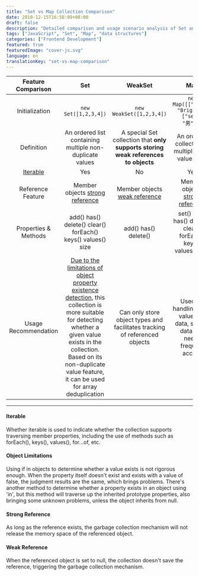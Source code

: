 ```yaml
---
title: "Set vs Map Collection Comparison"
date: 2018-12-15T16:58:09+08:00
draft: false
description: "Detailed comparison and usage scenario analysis of Set and Map collections in JavaScript"
tags: ["JavaScript", "Set", "Map", "data structures"]
categories: ["Frontend Development"]
featured: true
featuredImage: "cover-js.svg"
language: en
translationKey: "set-vs-map-comparison"
---
```


| Feature Comparison | Set| WeakSet | Map  | WeakMap 
|:-----------: |:-------------:| :---------:|:-----------:| :--------------:|
|Initialization| ```new Set([1,2,3,4])``` | ```new WeakSet([1,2,3,4])```  | ```new Map([["name", "Bright"], ["sex", "男"]])```  | ```new WeakMap([["name", "Bright"], [" sex", "男"]])```
|Definition | An ordered list containing multiple non-duplicate values | A special Set collection that **only supports storing weak references to objects**  | An ordered collection of multiple key-value pairs | A special Map collection that **only supports object-type keys**
|[Iterable](#iterable)| Yes | No  | Yes | No
|Reference Feature | Member objects [strong reference](#strong-reference) | Member objects [weak reference](#weak-reference) | Member objects [strong reference](#strong-reference)  | Member objects [weak reference](#weak-reference)
|Properties & Methods| add() has()  delete() clear() forEach() keys() values() size | add() has() delete() | set()  get()  has()  delete() clear() forEach() keys() values() size | set () get() has() delete()
|Usage Recommendation| [Due to the limitations of object property existence detection](#object-limitations), this collection is more suitable for detecting whether a given value exists in the collection. Based on its non-duplicate value feature, it can be used for array deduplication | Can only store object types and facilitates tracking of referenced objects  | Used for handling key-value pair data, storing data that needs frequent access | Used for handling key-value pair data, keys can only store object types, and facilitates tracking of referenced objects. The main use is to save DOM elements of web pages

-----

#### Iterable
Whether iterable is used to indicate whether the collection supports traversing member properties, including the use of methods such as forEach(), keys(), values(), for...of, etc.

#### Object Limitations
Using if in objects to determine whether a value exists is not rigorous enough. When the property itself doesn't exist and exists with a value of false, the judgment results are the same, which brings problems. There's another method to determine whether a property exists in an object using 'in', but this method will traverse up the inherited prototype properties, also bringing some unknown problems, unless the object inherits from null.

#### Strong Reference
As long as the reference exists, the garbage collection mechanism will not release the memory space of the referenced object.

#### Weak Reference
When the referenced object is set to null, the collection doesn't save the reference, triggering the garbage collection mechanism.
